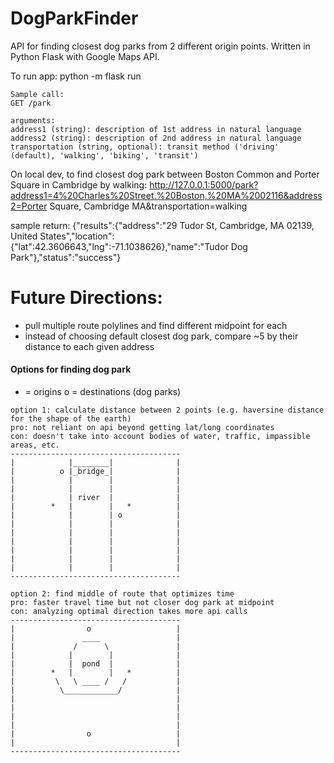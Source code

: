 # DogParkFinder
API for finding closest dog parks from 2 different origin points.
Written in Python Flask with Google Maps API.

To run app:
python -m flask run

```
Sample call: 
GET /park

arguments:
address1 (string): description of 1st address in natural language
address2 (string): description of 2nd address in natural language
transportation (string, optional): transit method ('driving' (default), 'walking', 'biking', 'transit')
```
On local dev, to find closest dog park between Boston Common and Porter Square in Cambridge by walking:
http://127.0.0.1:5000/park?address1=4%20Charles%20Street.%20Boston,%20MA%2002116&address2=Porter Square, Cambridge MA&transportation=walking

sample return:
{"results":{"address":"29 Tudor St, Cambridge, MA 02139, United States","location":{"lat":42.3606643,"lng":-71.1038626},"name":"Tudor Dog Park"},"status":"success"}


# Future Directions:
- pull multiple route polylines and find different midpoint for each
- instead of choosing default closest dog park, compare ~5 by their distance to each given address

#### Options for finding dog park
* = origins
o = destinations (dog parks)
```
option 1: calculate distance between 2 points (e.g. haversine distance for the shape of the earth)
pro: not reliant on api beyond getting lat/long coordinates
con: doesn't take into account bodies of water, traffic, impassible areas, etc.
--------------------------------------
|            |________|              |
|          o |_bridge_|              |
|            |        |              |
|            |        |              |
|            | river  |              |
|        *   |        |   *          |
|            |        | o            |
|            |        |              |
|            |        |              |
|            |        |              |
|            |        |              |
|            |        |              |
|            |        |              |
--------------------------------------

option 2: find middle of route that optimizes time 
pro: faster travel time but not closer dog park at midpoint
con: analyzing optimal direction takes more api calls
--------------------------------------
|                o                   |
|               ____                 |
|             /      \               |
|            |        |              |
|            |  pond  |              |
|        *   |        |   *          |
|         \   \ ____ /   /           |
|          \____________/            |
|                                    |
|                                    |
|                                    |
|                                    |
|                o                   |
|                                    |
--------------------------------------
```